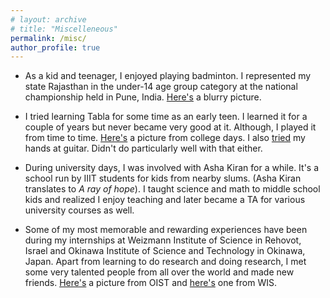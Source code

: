 ```yaml
---
# layout: archive
# title: "Miscelleneous"
permalink: /misc/
author_profile: true
---
```


* As a kid and teenager, I enjoyed playing badminton. I represented my state Rajasthan in the under-14 age group category at the national championship held in Pune, India. [Here's](http://kushagra06.github.io/images/badminton.jpeg) a blurry picture.

* I tried learning Tabla for some time as an early teen. I learned it for a couple of years but never became very good at it. Although, I played it from time to time. [Here's](http://kushagra06.github.io/images/tabla.jpg) a picture from college days. I also [tried](http://kushagra06.github.io/images/guitar.png) my hands at guitar. Didn't do particularly well with that either.

* During university days, I was involved with Asha Kiran for a while. It's a school run by IIIT students for kids from nearby slums. (Asha Kiran translates to *A ray of hope*). I taught science and math to middle school kids and realized I enjoy teaching and later became a TA for various university courses as well.

* Some of my most memorable and rewarding experiences have been during my internships at Weizmann Institute of Science in Rehovot, Israel and Okinawa Institute of Science and Technology in Okinawa, Japan. Apart from learning to do research and doing research, I met some very talented people from all over the world and made new friends. [Here's](http://kushagra06.github.io/images/oist.jpeg) a picture from OIST and [here's](http://kushagra06.github.io/images/wis.jpg) one from WIS.

<!-- * I have a street named after my last name. =) -->
